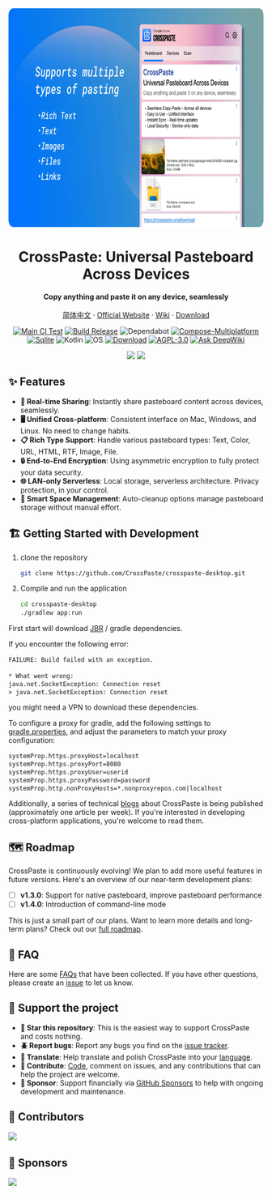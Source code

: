<div align="center">
   <img src="doc/en/marketing.webp" width="768px" height="432px" alt="poster" />
   <h1>CrossPaste: Universal Pasteboard Across Devices</h1>
   <p>
      <b>Copy anything and paste it on any device, seamlessly</b>
      <br />
      <br />
      <a href="https://github.com/CrossPaste/crosspaste-desktop/blob/main/README.zh-CN.md">简体中文</a>
       ·
      <a href="https://crosspaste.com/en/" target="_blank">Official Website</a>
       ·
      <a href="https://deepwiki.com/CrossPaste/crosspaste-desktop" target="_blank">Wiki</a>
       ·
      <a href="https://crosspaste.com/en/download" target="_blank">Download</a>
      <br />
   </p>

   [![Main CI Test](https://github.com/CrossPaste/crosspaste-desktop/actions/workflows/ci.yml/badge.svg?branch=main)](https://github.com/CrossPaste/crosspaste-desktop/actions/workflows/ci.yml)
   [![Build Release](https://github.com/CrossPaste/crosspaste-desktop/actions/workflows/build-release.yml/badge.svg)](https://github.com/CrossPaste/crosspaste-desktop/actions/workflows/build-release.yml)
   ![Dependabot](https://img.shields.io/badge/Dependabot-enabled-2cbe4e.svg?logo=dependabot&logoColor=white)
   [![Compose-Multiplatform](https://img.shields.io/badge/UI-Compose%20Multiplatform-3a7af2?logo=jetpackcompose&logoColor=white)](https://github.com/JetBrains/compose-multiplatform)
   [![Sqlite](https://img.shields.io/badge/Database-Sqlite-39477F?logo=sqlite&logoColor=white)](https://www.sqlite.org/)
   ![Kotlin](https://img.shields.io/badge/Lang-Kotlin-0095D5.svg?logo=kotlin&logoColor=white)
   ![OS](https://img.shields.io/badge/OS-Windows%20%7C%20macOS%20%7C%20Linux-2cbe4e)
   [![Download](https://img.shields.io/badge/Download-v1.2.0-2cbe4e?logo=download&link=https://crosspaste.com/en/download)](https://crosspaste.com/en/download)
   [![AGPL-3.0](https://img.shields.io/badge/License-AGPL%20v3-2cbe4e.svg)](https://github.com/CrossPaste/crosspaste-desktop/blob/main/LICENSE)
   [![Ask DeepWiki](https://deepwiki.com/badge.svg)](https://deepwiki.com/CrossPaste/crosspaste-desktop)

   <a href="https://github.com/sponsors/CrossPaste"><img src="https://img.shields.io/badge/sponsor-30363D?style=social&logo=GitHub-Sponsors&logoColor=#white" height="30px"></a>
   <img src="https://img.shields.io/github/stars/CrossPaste/crosspaste-desktop?style=social" height="30px">
</div>

## ✨ Features

- **🔄 Real-time Sharing**: Instantly share pasteboard content across devices, seamlessly.
- **🖥️ Unified Cross-platform**: Consistent interface on Mac, Windows, and Linux. No need to change habits.
- **📋 Rich Type Support**: Handle various pasteboard types: Text, Color, URL, HTML, RTF, Image, File.
- **🔒 End-to-End Encryption**: Using asymmetric encryption to fully protect your data security.
- **🌐 LAN-only Serverless**: Local storage, serverless architecture. Privacy protection, in your control.
- **🧹 Smart Space Management**: Auto-cleanup options manage pasteboard storage without manual effort.

## 🏗 Getting Started with Development

1. clone the repository

   ```bash
   git clone https://github.com/CrossPaste/crosspaste-desktop.git
   ```

2. Compile and run the application

   ```bash
   cd crosspaste-desktop
   ./gradlew app:run
   ```
   
First start will download [JBR](https://github.com/JetBrains/JetBrainsRuntime) / gradle dependencies.

If you encounter the following error:
```log
FAILURE: Build failed with an exception.

* What went wrong:
java.net.SocketException: Connection reset
> java.net.SocketException: Connection reset
```
you might need a VPN to download these dependencies.

To configure a proxy for gradle, add the following settings to [gradle.properties](./gradle.properties), and adjust the parameters to match your proxy configuration:
```properties
systemProp.https.proxyHost=localhost
systemProp.https.proxyPort=8080
systemProp.https.proxyUser=userid
systemProp.https.proxyPassword=password
systemProp.http.nonProxyHosts=*.nonproxyrepos.com|localhost
```

Additionally, a series of technical [blogs](https://crosspaste.com/en/blog/introduction) about CrossPaste is being published (approximately one article per week). If you're interested in developing cross-platform applications, you're welcome to read them.

## 🗺️ Roadmap
CrossPaste is continuously evolving! We plan to add more useful features in future versions. Here's an overview of our near-term development plans:

- [ ] **v1.3.0**: Support for native pasteboard, improve pasteboard performance
- [ ] **v1.4.0**: Introduction of command-line mode

This is just a small part of our plans. Want to learn more details and long-term plans? Check out our [full roadmap](doc/en/Roadmap.md).

## 🙋 FAQ
Here are some [FAQs](doc/en/FQA.md) that have been collected. If you have other questions, please create an [issue](https://github.com/CrossPaste/crosspaste-desktop/issues/new/choose) to let us know.

## 🤝 Support the project
- **🌟 Star this repository**: This is the easiest way to support CrossPaste and costs nothing.
- **🪲 Report bugs**: Report any bugs you find on the [issue tracker](https://github.com/CrossPaste/crosspaste-desktop/issues/new/choose).
- **📖 Translate**: Help translate and polish CrossPaste into your [language](https://github.com/CrossPaste/crosspaste-desktop/tree/main/app/src/desktopMain/resources/i18n).
- **📝 Contribute**: [Code](doc/en/Contributing.md), comment on issues, and any contributions that can help the project are welcome.
- **💖 Sponsor**: Support financially via [GitHub Sponsors](https://github.com/sponsors/CrossPaste) to help with ongoing development and maintenance.

## 📝 Contributors
<a href="https://github.com/CrossPaste/crosspaste-desktop/graphs/contributors">
   <img src="https://contrib.rocks/image?repo=CrossPaste/crosspaste-desktop" />
</a>

## 💖 Sponsors
<img src="https://avatars.githubusercontent.com/u/27792976?s=60&v=4"/>

